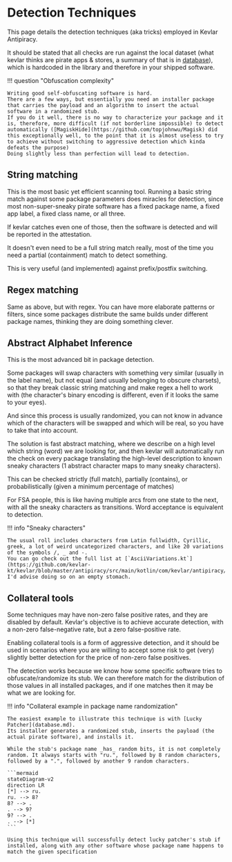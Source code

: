 # Detection Techniques
This page details the detection techniques (aka tricks) employed in Kevlar Antipiracy.

It should be stated that all checks are run against the local dataset (what kevlar thinks are pirate apps & stores, a summary of that is in [database](database.md)), which is hardcoded in the library and therefore in your shipped software.

!!! question "Obfuscation complexity"

	Writing good self-obfuscating software is hard. 
	There are a few ways, but essentially you need an installer package that carries the payload and an algorithm to insert the actual software in a randomized stub.
	If you do it well, there is no way to characterize your package and it is, therefore, more difficult (if not borderline impossible) to detect automatically ([MagiskHide](https://github.com/topjohnwu/Magisk) did this exceptionally well, to the point that it is almost useless to try to achieve without switching to aggressive detection which kinda defeats the purpose)
	Doing slightly less than perfection will lead to detection.


## String matching
This is the most basic yet efficient scanning tool. 
Running a basic string match against some package parameters does miracles for detection,
since most non-super-sneaky pirate software has a fixed package name, a fixed app label, a fixed class name, or all three.

If kevlar catches even one of those, then the software is detected and will be reported in the attestation.

It doesn't even need to be a full string match really, most of the time you need a partial (containment) match to detect something. 

This is very useful (and implemented) against prefix/postfix switching.

## Regex matching
Same as above, but with regex. You can have more elaborate patterns or filters, since some packages distribute the same builds under different package names, thinking they are doing something clever.

## Abstract Alphabet Inference
This is the most advanced bit in package detection. 

Some packages will swap characters with something very similar (usually in the label name), but not equal (and usually belonging to obscure charsets),
so that they break classic string matching and make regex a hell to work with (the character's binary encoding is different, even if it looks the same to your eyes).

And since this process is usually randomized, you can not know in advance which of the characters will be swapped and which will be real, so you have to take that into account.

The solution is fast abstract matching, where we describe on a high level which string (word) we are looking for, 
and then kevlar will automatically run the check on every package translating the high-level description to known sneaky characters (1 abstract character maps to many sneaky characters).

This can be checked strictly (full match), partially (contains), or probabilistically (given a minimum percentage of matches)

For FSA people, this is like having multiple arcs from one state to the next, with all the sneaky characters as transitions. Word acceptance is equivalent to detection.

!!! info "Sneaky characters"

	The usual roll includes characters from Latin fullwidth, Cyrillic, greek, a lot of weird uncategorized characters, and like 20 variations of the symbols /, _ and -.
	You can go check out the full list at [`AsciiVariations.kt`](https://github.com/kevlar-kt/kevlar/blob/master/antipiracy/src/main/kotlin/com/kevlar/antipiracy/detection/vectors/alphabet/ascii/AsciiVariations.kt). I'd advise doing so on an empty stomach.


## Collateral tools
Some techniques may have non-zero false positive rates, and they are disabled by default. Kevlar's objective is to achieve accurate detection, with a non-zero false-negative rate, but a zero false-positive rate.

Enabling collateral tools is a form of aggressive detection, and it should be used in scenarios where you are willing to accept some risk to get (very) slightly better detection for the price of non-zero false positives.

The detection works because we know how some specific software tries to obfuscate/randomize its stub. 
We can therefore match for the distribution of those values in all installed packages, and if one matches then it may be what we are looking for. 

!!! info "Collateral example in package name randomization"

	The easiest example to illustrate this technique is with [Lucky Patcher](database.md). 
	Its installer generates a randomized stub, inserts the payload (the actual pirate software), and installs it. 

	While the stub's package name _has_ random bits, it is not completely random. It always starts with "ru.", followed by 8 random characters, followed by a ".", followed by another 9 random characters.

	```mermaid
	stateDiagram-v2
	direction LR
	[*] --> ru.
	ru. --> 8?
	8? --> .
	. --> 9?
	9? --> .
	. --> [*]
	```

	Using this technique will successfully detect lucky patcher's stub if installed, along with any other software whose package name happens to match the given specification

